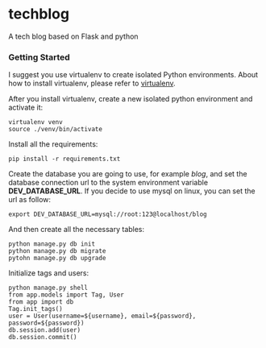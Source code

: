 # techblog
A tech blog based on Flask and python

### Getting Started
I suggest you use virtualenv to create isolated Python environments. About how to install virtualenv, please refer to [virtualenv](https://virtualenv.pypa.io/en/stable/installation/). 

After you install virtualenv, create a new isolated python environment and activate it:
```
virtualenv venv
source ./venv/bin/activate
```

Install all the requirements:
```
pip install -r requirements.txt
```

Create the database you are going to use, for example *blog*,  and set the database connection url to the system environment variable **DEV_DATABASE_URL**. If you decide to use mysql on linux, you can set the url as follow:
```
export DEV_DATABASE_URL=mysql://root:123@localhost/blog
```

And then create all the necessary tables:
```
python manage.py db init
python manage.py db migrate
pytohn manage.py db upgrade
```

Initialize tags and users:
```
python manage.py shell
from app.models import Tag, User
from app import db
Tag.init_tags()
user = User(username=${username}, email=${password}, password=${password})
db.session.add(user)
db.session.commit()
```
